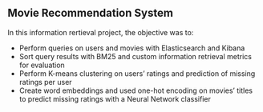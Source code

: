 ## Movie Recommendation System

In this information rertieval project, the objective was to:
*	Perform queries on users and movies with Elasticsearch and Kibana
*	Sort query results with BM25 and custom information retrieval metrics for evaluation
*	Perform K-means clustering on users’ ratings and prediction of missing ratings per user
*	Create word embeddings and used one-hot encoding on movies’ titles to predict missing ratings with a Neural Network classifier
